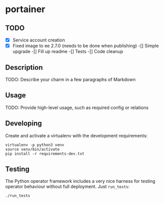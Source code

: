 # portainer

## TODO
-[x] Service account creation
-[x] Fixed image to ee 2.7.0 (needs to be done when publishing)
-[] Simple upgrade
-[] Fill up readme
-[] Tests
-[] Code cleanup

## Description

TODO: Describe your charm in a few paragraphs of Markdown

## Usage

TODO: Provide high-level usage, such as required config or relations

## Developing

Create and activate a virtualenv with the development requirements:

    virtualenv -p python3 venv
    source venv/bin/activate
    pip install -r requirements-dev.txt

## Testing

The Python operator framework includes a very nice harness for testing
operator behaviour without full deployment. Just `run_tests`:

    ./run_tests
